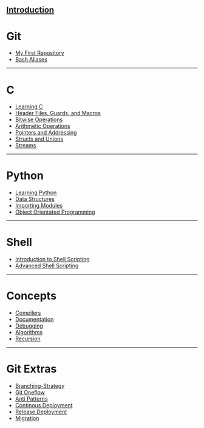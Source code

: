 [**Introduction**](Introduction/Introduction.md)
-------------------------------------

# Git

  - [My First Repository](myFirstRepository/myFirstRepository.md)
  - [Bash Aliases](BashAliases/BashAliases.md)

-----

# C

- [Learning C](Learning_C/Learning_C.md)
- [Header Files, Guards, and Macros](HeaderFilesGuardsMacros/HeaderFilesGuardsMacros.md)
- [Bitwise Operations](BitwiseOperations/BitwiseOperations.md)
- [Arithmetic Operations](ArithmeticOperations/ArithmeticOperations.md)
- [Pointers and Addressing](PointersAndAddressing/PointersAndAddressing.md)
- [Structs and Unions](UnionsAndStructs/UnionsAndStructs.md)
- [Streams](Streams/Streams.md)

-----

# Python

- [Learning Python](./Learning_Python/Learning_Python.md)
- [Data Structures](./Learning_Python/DataStructures.md)
- [Importing Modules](./Learning_Python/Importing_Modules.md)
- [Object Orientated Programming](./Learning_Python/OOP.md)

------

# Shell

- [Introduction to Shell Scripting]()
- [Advanced Shell Scripting]()

------

# Concepts

 - [Compilers](./Compilers/compilers.md)
 - [Documentation](./Documentation/Documentation.md)
 - [Debugging](./Debugging/Debugging.md)
 - [Algorithms](./Algorithms/Algorithms.md)
 - [Recursion]()

------

# Git Extras

  - [Branching-Strategy](BranchingModel/BranchingModel.md)
  - [Git Oneflow](OneFlow/OneFlow.md)
  - [Anti Patterns](AntiPatterns/AntiPatterns.md)
  - [Continous Deployment](ContinousDeployment/ContinousDeployment.md)
  - [Release Deployment](ReleaseDeployment/ReleaseDeployment.md)
  - [Migration](Migration/Migration.md)
